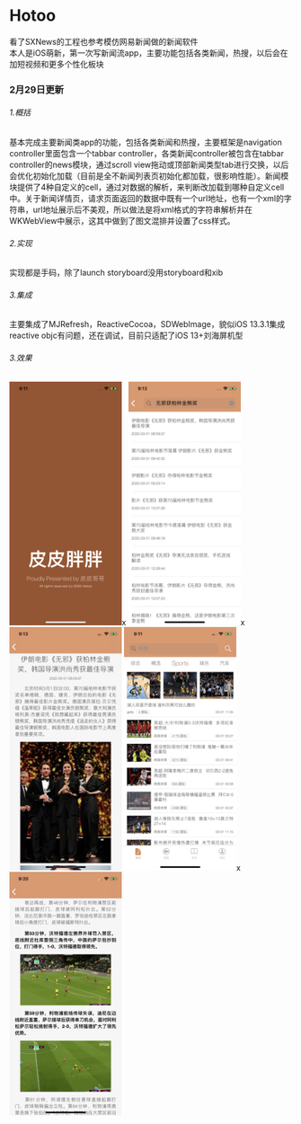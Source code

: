 # Hotoo
看了SXNews的工程也参考模仿网易新闻做的新闻软件<br />
本人是iOS萌新，第一次写新闻流app，主要功能包括各类新闻，热搜，以后会在加短视频和更多个性化板块

### 2月29日更新

###### 1.概括
基本完成主要新闻类app的功能，包括各类新闻和热搜，主要框架是navigation controller里面包含一个tabbar controller，各类新闻controller被包含在tabbar controller的news模块，通过scroll view拖动或顶部新闻类型tab进行交换，以后会优化初始化加载（目前是全不新闻列表页初始化都加载，很影响性能）。新闻模块提供了4种自定义的cell，通过对数据的解析，来判断改加载到哪种自定义cell中。关于新闻详情页，请求页面返回的数据中既有一个url地址，也有一个xml的字符串，url地址展示后不美观，所以做法是将xml格式的字符串解析并在WKWebView中展示，这其中做到了图文混排并设置了css样式。
###### 2.实现
实现都是手码，除了launch storyboard没用storyboard和xib
###### 3.集成
主要集成了MJRefresh，ReactiveCocoa，SDWebImage，貌似iOS 13.3.1集成reactive objc有问题，还在调试，目前只适配了iOS 13+刘海屏机型
###### 3.效果

<img src="https://github.com/yhantao/Hotoo/blob/master/Hotoo/demo/HTNews_demo1.png" alt="Drawing" width="200px" />x
<img src="https://github.com/yhantao/Hotoo/blob/master/Hotoo/demo/HTNews_demo2.jpg" alt="Drawing" width="200px" />x
<img src="https://github.com/yhantao/Hotoo/blob/master/Hotoo/demo/HTNews_demo3.jpg" alt="Drawing" width="200px" />
<img src="https://github.com/yhantao/Hotoo/blob/master/Hotoo/demo/HTNews_demo4.jpg" alt="Drawing" width="200px" />x
<img src="https://github.com/yhantao/Hotoo/blob/master/Hotoo/demo/HTNews_demo5.jpg" alt="Drawing" width="200px" />


